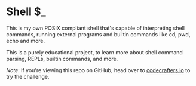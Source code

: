 # Shell $_
This is my own POSIX compliant shell that's capable of
interpreting shell commands, running external programs and builtin commands like cd, pwd, echo and more.

This is a purely educational project, to learn more about shell command parsing,
REPLs, builtin commands, and more.

*Note*: If you're viewing this repo on GitHub, head over to
[codecrafters.io](https://codecrafters.io) to try the challenge.
